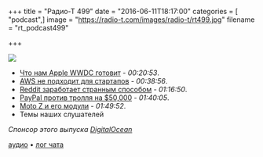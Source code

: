 +++
title = "Радио-Т 499"
date = "2016-06-11T18:17:00"
categories = [ "podcast",]
image = "https://radio-t.com/images/radio-t/rt499.jpg"
filename = "rt_podcast499"

+++

![](https://radio-t.com/images/radio-t/rt499.jpg)

- [Что нам Apple WWDC готовит](http://techcrunch.com/2016/06/10/what-to-expect-at-apples-wwdc-keynote/) - *00:20:53*.
- [AWS не подходит для стартапов](http://www.smashcompany.com/technology/aws-is-inappropriate-for-small-startups-because-its-complexity-demands-a-specialist) - *00:38:56*.
- [Reddit заработает странным способом](http://thenextweb.com/insider/2016/06/07/reddit-may-hit-upon-way-earn-money-without-users-ever-knowing-thats-good-thing/) - *01:16:50*.
- [PayPal против тролля на $50,000](http://thenextweb.com/insider/2016/06/09/paypal-wont-refund-twitch-trolls-50000-in-donations/) - *01:40:05*.
- [Moto Z и его модули](http://www.theverge.com/2016/6/9/11889076/lenovo-moto-z-mod-smartphone-specs-announcement) - *01:49:52*.
- Темы наших слушателей

_Спонсор этого выпуска [DigitalOcean](https://do.co/radiot)_

[аудио](https://cdn.radio-t.com/rt_podcast499.mp3) • [лог чата](http://chat.radio-t.com/logs/radio-t-499.html)
<audio src="https://cdn.radio-t.com/rt_podcast499.mp3" preload="none"></audio>
